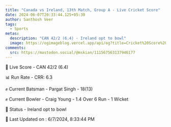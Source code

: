 ```yaml
---
title: "Canada vs Ireland, 13th Match, Group A - Live Cricket Score"
date: 2024-06-07T20:33:44.125+05:30
author: Santhosh Veer
tags:
  - Sports
metas:
  description: "CAN 42/2 (6.4) - Ireland opt to bowl"
  image: https://ogimageblog.vercel.app/api/og?title=Cricket%20Score%20%F0%9F%8F%8F
comments:
  src: https://mastodon.social/@mskian/111567563137946177
---
```


🔴 Live Score - CAN 42/2 (6.4)  

📊 Run Rate - CRR: 6.3  

✊ Current Batsman - Pargat Singh - 18(13)  

✊ Current Bowler - Craig Young - 1.4 Over 6 Run - 1 Wicket  

📑 Status - Ireland opt to bowl

<!--more-->

📝 Last Updated on : 6/7/2024, 8:33:44 PM
